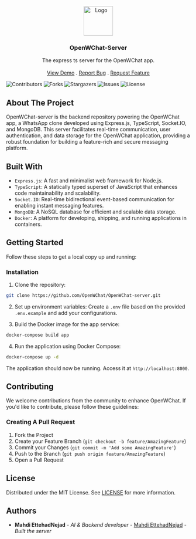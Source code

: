 <br/>
<p align="center">
  <a href="https://github.com/OpenWChat/OpenWChat-Server">
    <img src="https://cdn.jsdelivr.net/gh/devicons/devicon/icons/express/express-original.svg" alt="Logo" width="80" height="80">
  </a>

  <h3 align="center">OpenWChat-Server</h3>

  <p align="center">
    The express ts server for the OpenWChat app.
    <br/>
    <br/>
    <a href="https://github.com/OpenWChat/OpenWChat-Server">View Demo</a>
    .
    <a href="https://github.com/OpenWChat/OpenWChat-Server/issues">Report Bug</a>
    .
    <a href="https://github.com/OpenWChat/OpenWChat-Server/issues">Request Feature</a>
  </p>
</p>

![Contributors](https://img.shields.io/github/contributors/OpenWChat/OpenWChat-Server?color=dark-green) ![Forks](https://img.shields.io/github/forks/OpenWChat/OpenWChat-Server?style=social) ![Stargazers](https://img.shields.io/github/stars/OpenWChat/OpenWChat-Server?style=social) ![Issues](https://img.shields.io/github/issues/OpenWChat/OpenWChat-Server) ![License](https://img.shields.io/github/license/OpenWChat/OpenWChat-Server) 

## About The Project

OpenWChat-server is the backend repository powering the OpenWChat app, a WhatsApp clone developed using Express.js, TypeScript, Socket.IO, and MongoDB. This server facilitates real-time communication, user authentication, and data storage for the OpenWChat application, providing a robust foundation for building a feature-rich and secure messaging platform.

## Built With

- `Express.js`: A fast and minimalist web framework for Node.js.
- `TypeScript`: A statically typed superset of JavaScript that enhances code maintainability and scalability.
- `Socket.IO`: Real-time bidirectional event-based communication for enabling instant messaging features.
- `MongoDB`: A NoSQL database for efficient and scalable data storage.
- `Docker`: A platform for developing, shipping, and running applications in containers.

## Getting Started

Follow these steps to get a local copy up and running:

### Installation

1. Clone the repository:

```sh
git clone https://github.com/OpenWChat/OpenWChat-server.git
```

2. Set up environment variables:
Create a `.env` file based on the provided `.env.example` and add your configurations.

3. Build the Docker image for the app service:

```sh
docker-compose build app
```

4. Run the application using Docker Compose:

```sh
docker-compose up -d
```
The application should now be running. Access it at `http://localhost:8000`.

## Contributing

We welcome contributions from the community to enhance OpenWChat. If you'd like to contribute, please follow these guidelines:

### Creating A Pull Request

1. Fork the Project
2. Create your Feature Branch (`git checkout -b feature/AmazingFeature`)
3. Commit your Changes (`git commit -m 'Add some AmazingFeature'`)
4. Push to the Branch (`git push origin feature/AmazingFeature`)
5. Open a Pull Request

## License

Distributed under the MIT License. See [LICENSE](https://github.com/OpenWChat/OpenWChat-Server/master/LICENSE.md) for more information.

## Authors

* **Mahdi EttehadNejad** - *AI & Backend developer* - [Mahdi EttehadNejad](https://github.com/Mahdi-Eth) - *Built the server*
